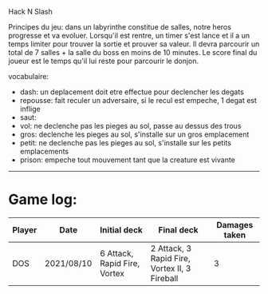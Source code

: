 Hack N Slash

Principes du jeu:
dans un labyrinthe constitue de salles, notre heros progresse et va evoluer.
Lorsqu'il est rentre, un timer s'est lance et il a un temps limiter pour trouver la sortie et prouver sa valeur.
Il devra parcourir un total de 7 salles + la salle du boss en moins de 10 minutes.
Le score final du joueur est le temps qu'il lui reste pour parcourir le donjon.


vocabulaire:
* dash: un deplacement doit etre effectue pour declencher les degats
* repousse: fait reculer un adversaire, si le recul est empeche, 1 degat est inflige
* saut: 
* vol: ne declenche pas les pieges au sol, passe au dessus des trous
* gros: declenche les pieges au sol, s'installe sur un gros emplacement
* petit: ne declenche pas les pieges au sol, s'installe sur les petits emplacements
* prison: empeche tout mouvement tant que la creature est vivante

-----
# Game log:
| Player | Date | Initial deck | Final deck | Damages taken |
|---|---|---|---|---|
| DOS | 2021/08/10 | 6 Attack, Rapid Fire, Vortex | 2 Attack, 3 Rapid Fire, Vortex II, 3 Fireball | 3 |